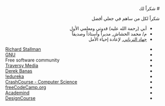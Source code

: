 <div dir="RTL" align="right" style="direction:rtl;text-align:right;">
# شكراً لك

شكراً لكل من ساهم في جعلي أفضل

* أبي (رحمة الله عليه) قدوتي ومعلمي الأول
* م/ محمد الحشاش, مديراً وأستاذاً وصديقاً
* [جهاد الترباني](https://www.youtube.com/channel/UChdeAO0naFewi8leXaCquOQ), لإعادة إحياء الأمل
</div>
<div dir="LTR" align="left" style="direction:rtl;text-align:left;">

* [Richard Stallman](https://stallman.org/)
* [GNU](https://www.gnu.org/)
* Free software community
* [Traversy Media](https://www.youtube.com/user/TechGuyWeb)
* [Derek Banas](https://www.youtube.com/channel/UCwRXb5dUK4cvsHbx-rGzSgw)
* [edureka!](https://www.youtube.com/channel/UCkw4JCwteGrDHIsyIIKo4tQ)
* [ CrashCourse - Computer Science](https://www.youtube.com/playlist?list=PL8dPuuaLjXtNlUrzyH5r6jN9ulIgZBpdo)
* [freeCodeCamp.org](https://www.youtube.com/channel/UC8butISFwT-Wl7EV0hUK0BQ)
* [Academind](https://www.youtube.com/channel/UCSJbGtTlrDami-tDGPUV9-w)
* [DesignCourse](https://www.youtube.com/user/DesignCourse)
  </div>
